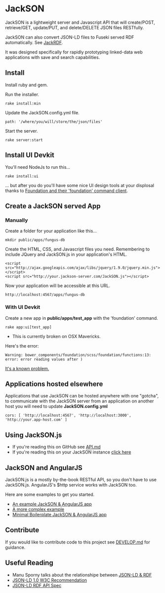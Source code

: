 # JackSON
JackSON is a lightweight server and Javascript API that will create/POST, retrieve/GET, update/PUT, and delete/DELETE JSON files RESTfully.

JackSON can also convert JSON-LD files to Fuseki served RDF automatically.
See [JackRDF](http://github.com/caesarfeta/jackrdf).

It was designed specifically for rapidly prototyping linked-data web applications with save and search capabilities.

## Install
Install ruby and gem.

Run the installer.

	rake install:min

Update the JackSON.config.yml file.

	path: '/where/you/will/store/the/json/files'

Start the server.

	rake server:start

## Install UI Devkit
You'll need NodeJs to run this...

	rake install:ui

... but after you do you'll have some nice UI design tools at your displosal thanks to [Foundation and their 'foundation' command client](http://foundation.zurb.com/docs/sass.html).

## Create a JackSON served App
### Manually
Create a folder for your application like this...

	mkdir public/apps/fungus-db

Create the HTML, CSS, and Javascript files you need.
Remembering to include JQuery and JackSON.js in your application's HTML.

	<script src="http://ajax.googleapis.com/ajax/libs/jquery/1.9.0/jquery.min.js"></script>
	<script src="http://your.jackson-server.com/JackSON.js"></script>

Now your application will be accessible at this URL.

	http://localhost:4567/apps/fungus-db

### With UI Devkit
Create a new app in **public/apps/test_app** with the 'foundation' command.

	rake app:ui[test_app]

* This is currently broken on OSX Mavericks.  

Here's the error:

	Warning: bower_components/foundation/scss/foundation/functions:13: error: error reading values after )

[It's a known problem.](http://foundation.zurb.com/forum/posts/19063-grunt---error-error-reading-values-after----libsass)

## Applications hosted elsewhere
Applications that use JackSON can be hosted anywhere with one "gotcha", to communicate with the JackSON server from an application on another host you will need to update **JackSON.config.yml**

	cors: [ 'http://localhost:4567', 'http://localhost:3000', 'http://your.app-host.com' ]

## Using  JackSON.js
* If you're reading this on GitHub see [API.md](docs/API.md)
* If you're reading this on your JackSON instance [click here](/api)

## JackSON and AngularJS
JackSON.js is a mostly by-the-book RESTful API, so you don't have to use JackSON.js.
AngularJS's $http service works with JackSON too.

Here are some examples to get you started.

* [An example JackSON &amp; AngularJS app](examples/angular/index.html)
* [A more complex example](examples/thesaurus/index.html)
* [Minimal Boilerplate JackSON &amp; AngularJS app](apps/boilerplate/index.html)

## Contribute
If you would like to contribute code to this project see [DEVELOP.md](DEVELOP.md) for guidance.

## Useful Reading
* Manu Sporny talks about the relationshipe between [JSON-LD &amp; RDF](http://manu.sporny.org/2014/json-ld-origins-2/)
* [JSON-LD 1.0 W3C Recommendation](http://www.w3.org/TR/json-ld/)
* [JSON-LD RDF API Spec](http://json-ld.org/spec/latest/json-ld-rdf/)